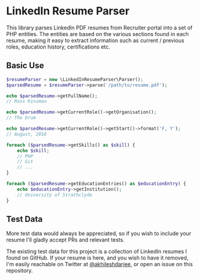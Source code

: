 # LinkedIn Resume Parser

This library parses LinkedIn PDF resumes from Recruiter portal into a set of PHP entities. The entities are based on the various sections
found in each resume, making it easy to extract information such as current / previous roles, education history,
certifications etc.

## Basic Use

```php
$resumeParser = new \LinkedInResumeParser\Parser();
$parsedResume = $resumeParser->parse('/path/to/resume.pdf');

echo $parsedResume->getFullName();
// Ross Kinsman

echo $parsedResume->getCurrentRole()->getOrganisation();
// The Drum

echo $parsedResume->getCurrentRole()->getStart()->format('F, Y');
// August, 2016

foreach ($parsedResume->getSkills() as $skill) {
    echo $skill;
    // PHP
    // Git
    // ...
}

foreach ($parsedResume->getEducationEntries() as $educationEntry) {
    echo $educationEntry->getInstitution();
    // University of Strathclyde
}
```

## Test Data

More test data would always be appreciated, so if you wish to include your resume I'll gladly accept PRs and
relevant tests.

The existing test data for this project is a collection of LinkedIn resumes I found on GitHub. If your resume is
here, and you wish to have it removed, I'm easily reachable on Twitter at [@akhileshdarjee](https://twitter.com/akhileshdarjee),
or open an issue on this repository.
